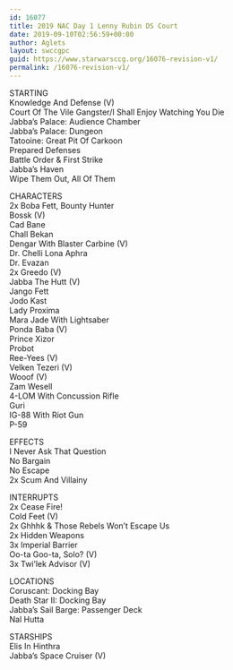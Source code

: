 ```yaml
---
id: 16077
title: 2019 NAC Day 1 Lenny Rubin DS Court
date: 2019-09-10T02:56:59+00:00
author: Aglets
layout: swccgpc
guid: https://www.starwarsccg.org/16076-revision-v1/
permalink: /16076-revision-v1/
---
```

STARTING  
Knowledge And Defense (V)  
Court Of The Vile Gangster/I Shall Enjoy Watching You Die  
Jabba&#8217;s Palace: Audience Chamber  
Jabba&#8217;s Palace: Dungeon  
Tatooine: Great Pit Of Carkoon  
Prepared Defenses  
Battle Order & First Strike  
Jabba&#8217;s Haven  
Wipe Them Out, All Of Them

CHARACTERS  
2x Boba Fett, Bounty Hunter  
Bossk (V)  
Cad Bane  
Chall Bekan  
Dengar With Blaster Carbine (V)  
Dr. Chelli Lona Aphra  
Dr. Evazan  
2x Greedo (V)  
Jabba The Hutt (V)  
Jango Fett  
Jodo Kast  
Lady Proxima  
Mara Jade With Lightsaber  
Ponda Baba (V)  
Prince Xizor  
Probot  
Ree-Yees (V)  
Velken Tezeri (V)  
Wooof (V)  
Zam Wesell  
4-LOM With Concussion Rifle  
Guri  
IG-88 With Riot Gun  
P-59

EFFECTS  
I Never Ask That Question  
No Bargain  
No Escape  
2x Scum And Villainy

INTERRUPTS  
2x Cease Fire!  
Cold Feet (V)  
2x Ghhhk & Those Rebels Won&#8217;t Escape Us  
2x Hidden Weapons  
3x Imperial Barrier  
Oo-ta Goo-ta, Solo? (V)  
3x Twi&#8217;lek Advisor (V)

LOCATIONS  
Coruscant: Docking Bay  
Death Star II: Docking Bay  
Jabba&#8217;s Sail Barge: Passenger Deck  
Nal Hutta

STARSHIPS  
Elis In Hinthra  
Jabba&#8217;s Space Cruiser (V)